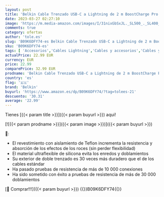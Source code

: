 ```yaml
---
layout: post
title: 'Belkin Cable Trenzado USB-C a Lightning de 2 m BoostCharge Pro Flex  Certificación MFi  Carga Rápida PD de 20 W para iPhone 14/14 Plus  13  12  Pro  Max  Mini  SE  iPad y Otros  Azul'
date: 2023-03-27 02:27:10
image: 'https://m.media-amazon.com/images/I/31nixGbSxJL._SL500_._SL400_.jpg'
comments: true
category: ofertas
author: 'tole.es'
slug: 'B09K6DFY74-es Belkin Cable Trenzado USB-C a Lightning de 2 m BoostCharge...'
sku: 'B09K6DFY74-es'
tags: [ 'Accesorios','Cables Lightning','Cables y accesorios','Cables y conectores','Informática','belkin','ipad','iphone','🇪🇸', ]
actualPrice: 22.99 EUR
currency: EUR
price: 22.99
comparePrice: 32.99 EUR
prodname: 'Belkin Cable Trenzado USB-C a Lightning de 2 m BoostCharge Pro Flex  Certificación MFi  Carga Rápida PD de 20 W para iPhone 14/14 Plus  13  12  Pro  Max  Mini  SE  iPad y Otros  Azul'
country: 'es'
flag: '🇪🇸'
brand: 'Belkin'
buyurl: 'https://www.amazon.es/dp/B09K6DFY74/?tag=tolees-21'
descuento: '30.31'
average: '22.99'
---
```


Tienes [{{< param title >}}]({{< param buyurl >}}) aqui!

[![{{< param prodname >}}]({{< param image >}})]({{< param buyurl >}})

🔎:

- El revestimiento con aislamiento de Teflon incrementa la resistencia y absorción de los efectos de los roces (sin perder flexibilidad)
- El material ultraflexible de silicona evita los enredos y doblamientos
- Su exterior de doble trenzado es 30 veces más duradero que el de los cables estándar
- Ha pasado pruebas de resistencia de más de 10 000 conexiones
- Ha sido sometido con éxito a pruebas de resistencia de más de 30 000 doblamientos

[🛒 Comprar!!!]({{< param buyurl >}})
{{<world>}}B09K6DFY74{{</world>}}
